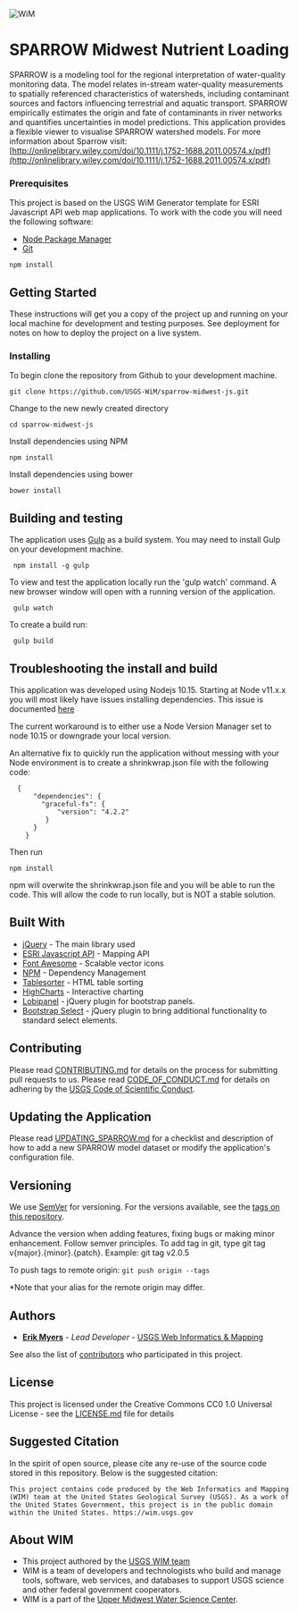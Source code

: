 ![WiM](wimlogo.png)

# SPARROW Midwest Nutrient Loading

SPARROW is a modeling tool for the regional interpretation of water-quality monitoring data. The model relates in-stream water-quality measurements to spatially referenced characteristics of watersheds, including contaminant sources and factors influencing terrestrial and aquatic transport. SPARROW empirically estimates the origin and fate of contaminants in river networks and quantifies uncertainties in model predictions. This application provides a flexible viewer to visualise SPARROW watershed models. For more information about Sparrow visit: [http://onlinelibrary.wiley.com/doi/10.1111/j.1752-1688.2011.00574.x/pdf](http://onlinelibrary.wiley.com/doi/10.1111/j.1752-1688.2011.00574.x/pdf)

### Prerequisites

This project is based on the USGS WiM Generator template for ESRI Javascript API web map applications. To work with the code you will need the following software:

- [Node Package Manager](https://www.npmjs.com/)
- [Git](https://desktop.github.com/)

```
npm install
```

## Getting Started

These instructions will get you a copy of the project up and running on your local machine for development and testing purposes. See deployment for notes on how to deploy the project on a live system.

### Installing

To begin clone the repository from Github to your development machine.

```
git clone https://github.com/USGS-WiM/sparrow-midwest-js.git
```

Change to the new newly created directory

```
cd sparrow-midwest-js
```

Install dependencies using NPM

```
npm install
```

Install dependencies using bower

```
bower install
```

## Building and testing

The application uses [Gulp](https://gulpjs.com/) as a build system. You may need to install Gulp on your development machine.

```
 npm install -g gulp
```

To view and test the application locally run the 'gulp watch' command. A new browser window will open with a running version of the application.

```
 gulp watch
```

To create a build run:

```
 gulp build
```

## Troubleshooting the install and build

This application was developed using Nodejs 10.15. Starting at Node v11.x.x you will most likely have issues installing dependencies. This issue is documented [here](https://stackoverflow.com/questions/55921442/how-to-fix-referenceerror-primordials-is-not-defined-in-node)

The current workaround is to either use a Node Version Manager set to node 10.15 or downgrade your local version.

An alternative fix to quickly run the application without messing with your Node environment is to create a shrinkwrap.json file with the following code:

```
  {
      "dependencies": {
        "graceful-fs": {
            "version": "4.2.2"
         }
      }
    }
```

Then run

```
npm install
```

npm will overwite the shrinkwrap.json file and you will be able to run the code. This will allow the code to run locally, but is NOT a stable solution.

## Built With

- [jQuery](https://jquery.com/) - The main library used
- [ESRI Javascript API](https://developers.arcgis.com/javascript/) - Mapping API
- [Font Awesome](http://fontawesome.io/) - Scalable vector icons
- [NPM](https://www.npmjs.com/) - Dependency Management
- [Tablesorter](https://mottie.github.io/tablesorter/docs/) - HTML table sorting
- [HighCharts](https://www.highcharts.com/) - Interactive charting
- [Lobipanel](https://github.com/arboshiki/lobipanel) - jQuery plugin for bootstrap panels.
- [Bootstrap Select](https://silviomoreto.github.io/bootstrap-select/) - jQuery plugin to bring additional functionality to standard select elements.

## Contributing

Please read [CONTRIBUTING.md](CONTRIBUTING.md) for details on the process for submitting pull requests to us. Please read [CODE_OF_CONDUCT.md](CODE_OF_CONDUCT.md) for details on adhering by the [USGS Code of Scientific Conduct](https://www2.usgs.gov/fsp/fsp_code_of_scientific_conduct.asp).

## Updating the Application

Please read [UPDATING_SPARROW.md](UPDATING_SPARROW.md) for a checklist and description of how to add a new SPARROW model dataset or modify the application's configuration file.

## Versioning

We use [SemVer](http://semver.org/) for versioning. For the versions available, see the [tags on this repository](../../tags).

Advance the version when adding features, fixing bugs or making minor enhancement. Follow semver principles. To add tag in git, type git tag v{major}.{minor}.{patch}. Example: git tag v2.0.5

To push tags to remote origin: `git push origin --tags`

\*Note that your alias for the remote origin may differ.

## Authors

- **[Erik Myers](https://www.usgs.gov/staff-profiles/erik-s-myers)** - _Lead Developer_ - [USGS Web Informatics & Mapping](https://wim.usgs.gov/)

See also the list of [contributors](../../graphs/contributors) who participated in this project.

## License

This project is licensed under the Creative Commons CC0 1.0 Universal License - see the [LICENSE.md](LICENSE.md) file for details

## Suggested Citation

In the spirit of open source, please cite any re-use of the source code stored in this repository. Below is the suggested citation:

`This project contains code produced by the Web Informatics and Mapping (WIM) team at the United States Geological Survey (USGS). As a work of the United States Government, this project is in the public domain within the United States. https://wim.usgs.gov`

## About WIM

- This project authored by the [USGS WIM team](https://wim.usgs.gov)
- WIM is a team of developers and technologists who build and manage tools, software, web services, and databases to support USGS science and other federal government cooperators.
- WIM is a part of the [Upper Midwest Water Science Center](https://www.usgs.gov/centers/wisconsin-water-science-center).
